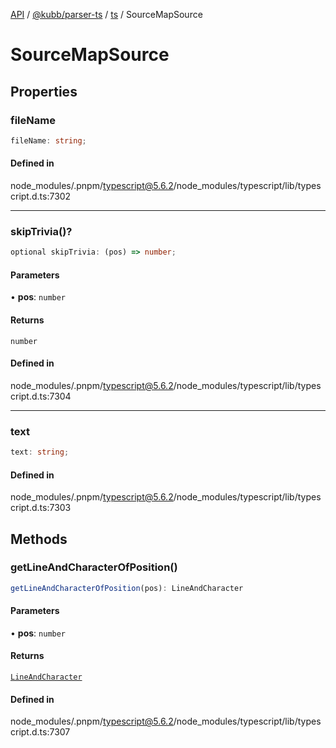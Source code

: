 [API](../../../../../packages.md) / [@kubb/parser-ts](../../../index.md) / [ts](../index.md) / SourceMapSource

# SourceMapSource

## Properties

### fileName

```ts
fileName: string;
```

#### Defined in

node\_modules/.pnpm/typescript@5.6.2/node\_modules/typescript/lib/typescript.d.ts:7302

***

### skipTrivia()?

```ts
optional skipTrivia: (pos) => number;
```

#### Parameters

• **pos**: `number`

#### Returns

`number`

#### Defined in

node\_modules/.pnpm/typescript@5.6.2/node\_modules/typescript/lib/typescript.d.ts:7304

***

### text

```ts
text: string;
```

#### Defined in

node\_modules/.pnpm/typescript@5.6.2/node\_modules/typescript/lib/typescript.d.ts:7303

## Methods

### getLineAndCharacterOfPosition()

```ts
getLineAndCharacterOfPosition(pos): LineAndCharacter
```

#### Parameters

• **pos**: `number`

#### Returns

[`LineAndCharacter`](LineAndCharacter.md)

#### Defined in

node\_modules/.pnpm/typescript@5.6.2/node\_modules/typescript/lib/typescript.d.ts:7307
